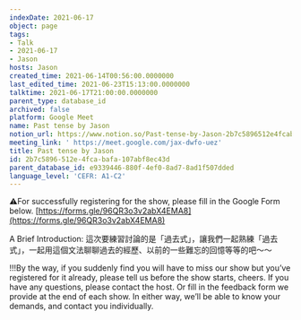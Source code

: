 ```yaml
---
indexDate: 2021-06-17
object: page
tags:
- Talk
- 2021-06-17
- Jason
hosts: Jason
created_time: 2021-06-14T00:56:00.0000000
last_edited_time: 2021-06-23T15:13:00.0000000
talktime: 2021-06-17T21:00:00.0000000
parent_type: database_id
archived: false
platform: Google Meet
name: Past tense by Jason
notion_url: https://www.notion.so/Past-tense-by-Jason-2b7c5896512e4fcabafa107abf8ec43d
meeting_link: ' https://meet.google.com/jax-dwfo-uez'
title: Past tense by Jason
id: 2b7c5896-512e-4fca-bafa-107abf8ec43d
parent_database_id: e9339446-880f-4ef0-8ad7-8ad1f507dded
language_level: 'CEFR: A1-C2'
---
```


⚠️For successfully registering for the show, please fill in the Google Form below.
[https://forms.gle/96QR3o3v2abX4EMA8](https://forms.gle/96QR3o3v2abX4EMA8)

A Brief Introduction: 
這次要練習討論的是「過去式」，讓我們一起熟練「過去式」，一起用這個文法聊聊過去的經歷、以前的一些難忘的回憶等等的吧～～

!!!By the way, if you suddenly find you will have to miss our show but you’ve registered for it already, please tell us before the show starts, cheers.
If you have any questions, please contact the host. Or fill in the feedback form we provide at the end of each show. In either way, we’ll be able to know your demands, and contact you individually.


